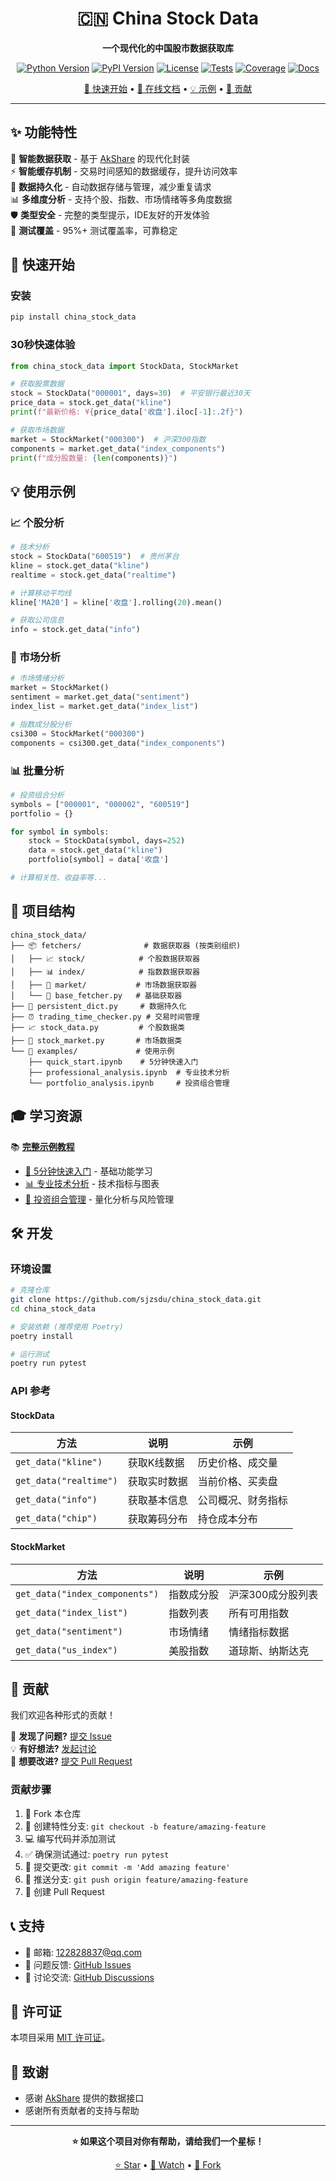 <div align="center">

# 🇨🇳 China Stock Data

**一个现代化的中国股市数据获取库**

[![Python Version](https://img.shields.io/badge/python-3.8+-blue.svg)](https://python.org)
[![PyPI Version](https://img.shields.io/pypi/v/china_stock_data.svg)](https://pypi.org/project/china_stock_data/)
[![License](https://img.shields.io/badge/license-MIT-green.svg)](LICENSE)
[![Tests](https://github.com/sjzsdu/china_stock_data/workflows/CI/badge.svg)](https://github.com/sjzsdu/china_stock_data/actions)
[![Coverage](https://img.shields.io/badge/coverage-95%25-brightgreen.svg)](#)
[![Docs](https://img.shields.io/badge/docs-latest-blue.svg)](https://sjzsdu.github.io/china_stock_data/)

 [🚀 快速开始](#-快速开始) • [📖 在线文档](https://sjzsdu.github.io/china_stock_data/) • [💡 示例](#-使用示例) • [🤝 贡献](#-贡献)

</div>

---

## ✨ 功能特性

🎯 **智能数据获取** - 基于 [AkShare](https://github.com/jindaxiang/akshare) 的现代化封装  
⚡ **智能缓存机制** - 交易时间感知的数据缓存，提升访问效率  
🔄 **数据持久化** - 自动数据存储与管理，减少重复请求  
📊 **多维度分析** - 支持个股、指数、市场情绪等多角度数据  
🛡️ **类型安全** - 完整的类型提示，IDE友好的开发体验  
🧪 **测试覆盖** - 95%+ 测试覆盖率，可靠稳定  

## 🚀 快速开始

### 安装

```bash
pip install china_stock_data
```

### 30秒快速体验

```python
from china_stock_data import StockData, StockMarket

# 获取股票数据
stock = StockData("000001", days=30)  # 平安银行最近30天
price_data = stock.get_data("kline")
print(f"最新价格: ¥{price_data['收盘'].iloc[-1]:.2f}")

# 获取市场数据
market = StockMarket("000300")  # 沪深300指数
components = market.get_data("index_components")
print(f"成分股数量: {len(components)}")
```

## 💡 使用示例

### 📈 个股分析

```python
# 技术分析
stock = StockData("600519")  # 贵州茅台
kline = stock.get_data("kline")
realtime = stock.get_data("realtime")

# 计算移动平均线
kline['MA20'] = kline['收盘'].rolling(20).mean()

# 获取公司信息
info = stock.get_data("info")
```

### 🏢 市场分析

```python
# 市场情绪分析
market = StockMarket()
sentiment = market.get_data("sentiment")
index_list = market.get_data("index_list")

# 指数成分股分析
csi300 = StockMarket("000300")
components = csi300.get_data("index_components")
```

### 📊 批量分析

```python
# 投资组合分析
symbols = ["000001", "000002", "600519"]
portfolio = {}

for symbol in symbols:
    stock = StockData(symbol, days=252)
    data = stock.get_data("kline")
    portfolio[symbol] = data['收盘']

# 计算相关性、收益率等...
```

## 📁 项目结构

```
china_stock_data/
├── 📦 fetchers/              # 数据获取器 (按类别组织)
│   ├── 📈 stock/            # 个股数据获取器
│   ├── 📊 index/            # 指数数据获取器
│   ├── 🏢 market/           # 市场数据获取器
│   └── 🔧 base_fetcher.py   # 基础获取器
├── 💾 persistent_dict.py     # 数据持久化
├── ⏰ trading_time_checker.py # 交易时间管理
├── 📈 stock_data.py         # 个股数据类
├── 🏢 stock_market.py       # 市场数据类
└── 📝 examples/             # 使用示例
    ├── quick_start.ipynb    # 5分钟快速入门
    ├── professional_analysis.ipynb  # 专业技术分析
    └── portfolio_analysis.ipynb     # 投资组合管理
```

## 🎓 学习资源

📚 **[完整示例教程](examples/)**
- [🚀 5分钟快速入门](examples/quick_start.ipynb) - 基础功能学习
- [📊 专业技术分析](examples/professional_analysis.ipynb) - 技术指标与图表
- [💼 投资组合管理](examples/portfolio_analysis.ipynb) - 量化分析与风险管理

## 🛠️ 开发

### 环境设置

```bash
# 克隆仓库
git clone https://github.com/sjzsdu/china_stock_data.git
cd china_stock_data

# 安装依赖 (推荐使用 Poetry)
poetry install

# 运行测试
poetry run pytest
```

### API 参考

#### StockData

| 方法 | 说明 | 示例 |
|------|------|------|
| `get_data("kline")` | 获取K线数据 | 历史价格、成交量 |
| `get_data("realtime")` | 获取实时数据 | 当前价格、买卖盘 |
| `get_data("info")` | 获取基本信息 | 公司概况、财务指标 |
| `get_data("chip")` | 获取筹码分布 | 持仓成本分布 |

#### StockMarket

| 方法 | 说明 | 示例 |
|------|------|------|
| `get_data("index_components")` | 指数成分股 | 沪深300成分股列表 |
| `get_data("index_list")` | 指数列表 | 所有可用指数 |
| `get_data("sentiment")` | 市场情绪 | 情绪指标数据 |
| `get_data("us_index")` | 美股指数 | 道琼斯、纳斯达克 |

## 🤝 贡献

我们欢迎各种形式的贡献！

🐛 **发现了问题?** [提交 Issue](https://github.com/sjzsdu/china_stock_data/issues)  
💡 **有好想法?** [发起讨论](https://github.com/sjzsdu/china_stock_data/discussions)  
🔧 **想要改进?** [提交 Pull Request](https://github.com/sjzsdu/china_stock_data/pulls)  

### 贡献步骤

1. 🍴 Fork 本仓库
2. 🌟 创建特性分支: `git checkout -b feature/amazing-feature`
3. 💻 编写代码并添加测试
4. ✅ 确保测试通过: `poetry run pytest`
5. 📝 提交更改: `git commit -m 'Add amazing feature'`
6. 🚀 推送分支: `git push origin feature/amazing-feature`
7. 🔄 创建 Pull Request

## 📞 支持

- 📧 邮箱: 122828837@qq.com
- 🐛 问题反馈: [GitHub Issues](https://github.com/sjzsdu/china_stock_data/issues)
- 💬 讨论交流: [GitHub Discussions](https://github.com/sjzsdu/china_stock_data/discussions)

## 📄 许可证

本项目采用 [MIT 许可证](LICENSE)。

## 🙏 致谢

- 感谢 [AkShare](https://github.com/jindaxiang/akshare) 提供的数据接口
- 感谢所有贡献者的支持与帮助

---

<div align="center">

**⭐ 如果这个项目对你有帮助，请给我们一个星标！**

[⭐ Star](https://github.com/sjzsdu/china_stock_data/stargazers) • [👀 Watch](https://github.com/sjzsdu/china_stock_data/watchers) • [🍴 Fork](https://github.com/sjzsdu/china_stock_data/network/members)

</div>
